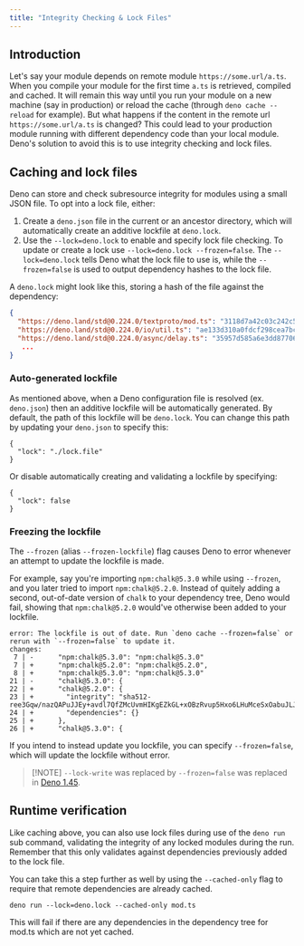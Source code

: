```yaml
---
title: "Integrity Checking & Lock Files"
---
```


## Introduction

Let's say your module depends on remote module `https://some.url/a.ts`. When you
compile your module for the first time `a.ts` is retrieved, compiled and cached.
It will remain this way until you run your module on a new machine (say in
production) or reload the cache (through `deno cache --reload` for example). But
what happens if the content in the remote url `https://some.url/a.ts` is
changed? This could lead to your production module running with different
dependency code than your local module. Deno's solution to avoid this is to use
integrity checking and lock files.

## Caching and lock files

Deno can store and check subresource integrity for modules using a small JSON
file. To opt into a lock file, either:

1. Create a `deno.json` file in the current or an ancestor directory, which will
   automatically create an additive lockfile at `deno.lock`.
2. Use the `--lock=deno.lock` to enable and specify lock file checking. To
   update or create a lock use `--lock=deno.lock --frozen=false`. The
   `--lock=deno.lock` tells Deno what the lock file to use is, while the
   `--frozen=false` is used to output dependency hashes to the lock file.

A `deno.lock` might look like this, storing a hash of the file against the
dependency:

```json
{
  "https://deno.land/std@0.224.0/textproto/mod.ts": "3118d7a42c03c242c5a49c2ad91c8396110e14acca1324e7aaefd31a999b71a4",
  "https://deno.land/std@0.224.0/io/util.ts": "ae133d310a0fdcf298cea7bc09a599c49acb616d34e148e263bcb02976f80dee",
  "https://deno.land/std@0.224.0/async/delay.ts": "35957d585a6e3dd87706858fb1d6b551cb278271b03f52c5a2cb70e65e00c26a",
   ...
}
```

### Auto-generated lockfile

As mentioned above, when a Deno configuration file is resolved (ex. `deno.json`)
then an additive lockfile will be automatically generated. By default, the path
of this lockfile will be `deno.lock`. You can change this path by updating your
`deno.json` to specify this:

```jsonc
{
  "lock": "./lock.file"
}
```

Or disable automatically creating and validating a lockfile by specifying:

```jsonc
{
  "lock": false
}
```

### Freezing the lockfile

The `--frozen` (alias `--frozen-lockfile`) flag causes Deno to error whenever an
attempt to update the lockfile is made.

For example, say you're importing `npm:chalk@5.3.0` while using `--frozen`, and
you later tried to import `npm:chalk@5.2.0`. Instead of quitely adding a second,
out-of-date version of `chalk` to your dependency tree, Deno would fail, showing
that `npm:chalk@5.2.0` would've otherwise been added to your lockfile.

```
error: The lockfile is out of date. Run `deno cache --frozen=false` or rerun with `--frozen=false` to update it.
changes:
 7 | -      "npm:chalk@5.3.0": "npm:chalk@5.3.0"
 7 | +      "npm:chalk@5.2.0": "npm:chalk@5.2.0",
 8 | +      "npm:chalk@5.3.0": "npm:chalk@5.3.0"
21 | -      "chalk@5.3.0": {
22 | +      "chalk@5.2.0": {
23 | +        "integrity": "sha512-ree3Gqw/nazQAPuJJEy+avdl7QfZMcUvmHIKgEZkGL+xOBzRvup5Hxo6LHuMceSxOabuJLJm5Yp/92R9eMmMvA==",
24 | +        "dependencies": {}
25 | +      },
26 | +      "chalk@5.3.0": {
```

If you intend to instead update you lockfile, you can specify `--frozen=false`,
which will update the lockfile without error.

> [!NOTE] `--lock-write` was replaced by `--frozen=false` was replaced in
> [Deno 1.45](https://deno.com/blog/v1.45#frozen-lockfile).

## Runtime verification

Like caching above, you can also use lock files during use of the `deno run` sub
command, validating the integrity of any locked modules during the run. Remember
that this only validates against dependencies previously added to the lock file.

You can take this a step further as well by using the `--cached-only` flag to
require that remote dependencies are already cached.

```shell
deno run --lock=deno.lock --cached-only mod.ts
```

This will fail if there are any dependencies in the dependency tree for mod.ts
which are not yet cached.

